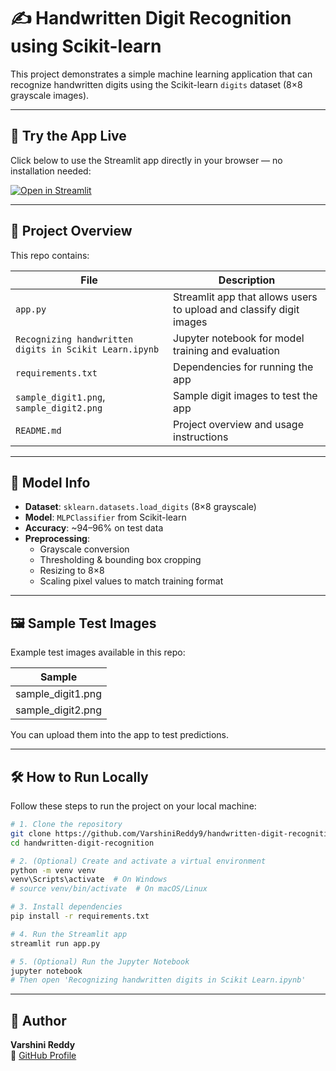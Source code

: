 # ✍️ Handwritten Digit Recognition using Scikit-learn

This project demonstrates a simple machine learning application that can recognize handwritten digits using the Scikit-learn `digits` dataset (8×8 grayscale images).

---

## 🚀 Try the App Live

Click below to use the Streamlit app directly in your browser — no installation needed:

[![Open in Streamlit](https://static.streamlit.io/badges/streamlit_badge_black_white.svg)](https://handwritten-digit-recognition-6sbeyjtizbqsp6w9zhlgq4.streamlit.app/)

---

## 📁 Project Overview

This repo contains:

| File | Description |
|------|-------------|
| `app.py` | Streamlit app that allows users to upload and classify digit images |
| `Recognizing handwritten digits in Scikit Learn.ipynb` | Jupyter notebook for model training and evaluation |
| `requirements.txt` | Dependencies for running the app |
| `sample_digit1.png`, `sample_digit2.png` | Sample digit images to test the app |
| `README.md` | Project overview and usage instructions |

---

## 🧠 Model Info

- **Dataset**: `sklearn.datasets.load_digits` (8×8 grayscale)
- **Model**: `MLPClassifier` from Scikit-learn
- **Accuracy**: ~94–96% on test data
- **Preprocessing**:
  - Grayscale conversion
  - Thresholding & bounding box cropping
  - Resizing to 8×8
  - Scaling pixel values to match training format

---

## 🖼 Sample Test Images

Example test images available in this repo:

| Sample | 
|--------|
| sample_digit1.png | 
| sample_digit2.png | 

You can upload them into the app to test predictions.

---

## 🛠 How to Run Locally

Follow these steps to run the project on your local machine:

```bash
# 1. Clone the repository
git clone https://github.com/VarshiniReddy9/handwritten-digit-recognition.git
cd handwritten-digit-recognition

# 2. (Optional) Create and activate a virtual environment
python -m venv venv
venv\Scripts\activate  # On Windows
# source venv/bin/activate  # On macOS/Linux

# 3. Install dependencies
pip install -r requirements.txt

# 4. Run the Streamlit app
streamlit run app.py

# 5. (Optional) Run the Jupyter Notebook
jupyter notebook
# Then open 'Recognizing handwritten digits in Scikit Learn.ipynb'

```
---

## 👤 Author

**Varshini Reddy**  
🔗 [GitHub Profile](https://github.com/VarshiniReddy9)
